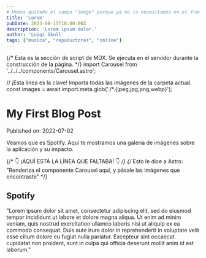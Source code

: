 ```yaml
---
# Hemos quitado el campo "image" porque ya no lo necesitamos en el frontmatter.
title: 'Lorem'
pubDate: 2025-08-15T10:00:00Z
description: 'Lorem ipsum dolor.'
author: 'Luigi Skull'
tags: ["musica", "repoductores", "online"]
---
```

{/* 
  Esta es la sección de script de MDX.
  Se ejecuta en el servidor durante la construcción de la página.
*/}
import Carousel from '../../../components/Carousel.astro';

// ¡Esta línea es la clave! Importa todas las imágenes de la carpeta actual.
const images = await import.meta.glob('./*.{jpeg,jpg,png,webp}');


# My First Blog Post

Published on: 2022-07-02

Veamos que es Spotify. Aquí te mostramos una galería de imágenes sobre la aplicación y su impacto.

{/* 👇 ¡AQUÍ ESTÁ LA LÍNEA QUE FALTABA! 👇 */}
{/* Esto le dice a Astro: "Renderiza el componente Carousel aquí, y pásale las imágenes que encontraste" */}
<Carousel images={images} />


## Spotify

"Lorem ipsum dolor sit amet, consectetur adipiscing elit, sed do eiusmod tempor incididunt ut labore et dolore magna aliqua. Ut enim ad minim veniam, quis nostrud exercitation ullamco laboris nisi ut aliquip ex ea commodo consequat. Duis aute irure dolor in reprehenderit in voluptate velit esse cillum dolore eu fugiat nulla pariatur. Excepteur sint occaecat cupidatat non proident, sunt in culpa qui officia deserunt mollit anim id est laborum."